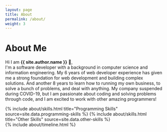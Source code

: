 ```yaml
---
layout: page
title: About
permalink: /about/
weight: 3
---
```


# **About Me**

Hi I am **{{ site.author.name }}** :wave:,<br>
I'm a software developer with a background in computer science and information engineering. My 6 years of web developer experience has given me a strong foundation for web development and building complex solutions. And another 8 years to learn how to running my own business, to solve a bunch of problems, and deal with anything. My company suspended during COVID-19, but I am passionate about coding and solving problems through code, and I am excited to work with other amazing programmers!

<div class="row">
{% include about/skills.html title="Programming Skills" source=site.data.programming-skills %}
{% include about/skills.html title="Other Skills" source=site.data.other-skills %}
</div>

<div class="row">
{% include about/timeline.html %}
</div>